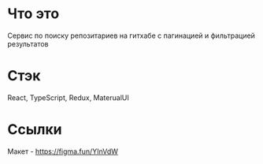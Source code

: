 # Что это

Сервис по поиску репозитариев на гитхабе с пагинацией и фильтрацией результатов

# Стэк

React, TypeScript, Redux, MaterualUI

# Ссылки

Макет - https://figma.fun/YInVdW